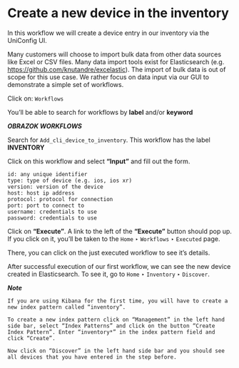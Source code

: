 # Create a new device in the inventory

In this workflow we will create a device entry in our inventory via the UniConfig UI.

Many customers will choose to import bulk data from other data sources like Excel or CSV files. Many data import tools exist for Elasticsearch (e.g. <a href="https://github.com/knutandre/excelastic">https://github.com/knutandre/excelastic</a>). The import of bulk data is out of scope for this use case. We rather focus on data input via our GUI to demonstrate a simple set of workflows.

Click on: `Workflows`

You’ll be able to search for workflows by **label** and/or **keyword**

***OBRAZOK WORKFLOWS***

Search for `Add_cli_device_to_inventory`. This workflow has the label **INVENTORY**

Click on this workflow and select **“Input”** and fill out the form.

```
id: any unique identifier
type: type of device (e.g. ios, ios xr)
version: version of the device
host: host ip address
protocol: protocol for connection
port: port to connect to
username: credentials to use
password: credentials to use
```

Click on **“Execute”**. A link to the left of the **“Execute”** button should pop up. If you click on it, you’ll be taken to the `Home` ‣ `Workflows` ‣ `Executed` page.

There, you can click on the just executed workflow to see it’s details.

After successful execution of our first workflow, we can see the new device created in Elasticsearch. To see it, go to `Home` ‣ `Inventory` ‣ `Discover`.

***Note***
```
If you are using Kibana for the first time, you will have to create a new index pattern called “inventory”.

To create a new index pattern click on “Management” in the left hand side bar, select “Index Patterns” and click on the button “Create Index Pattern”. Enter “inventory*” in the index pattern field and click “Create”.

Now click on “Discover” in the left hand side bar and you should see all devices that you have entered in the step before.
```

